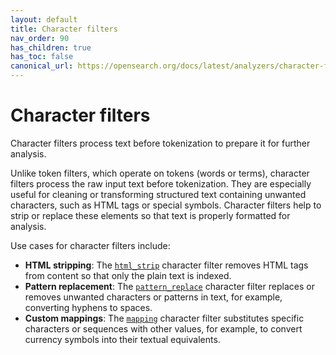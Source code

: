 ```yaml
---
layout: default
title: Character filters
nav_order: 90
has_children: true
has_toc: false
canonical_url: https://opensearch.org/docs/latest/analyzers/character-filters/index/
---
```


# Character filters

Character filters process text before tokenization to prepare it for further analysis.

Unlike token filters, which operate on tokens (words or terms), character filters process the raw input text before tokenization. They are especially useful for cleaning or transforming structured text containing unwanted characters, such as HTML tags or special symbols. Character filters help to strip or replace these elements so that text is properly formatted for analysis.

Use cases for character filters include:

- **HTML stripping**: The [`html_strip`]({{site.url}}{{site.baseurl}}/analyzers/character-filters/html-character-filter/) character filter removes HTML tags from content so that only the plain text is indexed.
- **Pattern replacement**: The [`pattern_replace`]({{site.url}}{{site.baseurl}}/analyzers/character-filters/pattern-replace-character-filter/) character filter replaces or removes unwanted characters or patterns in text, for example, converting hyphens to spaces.
- **Custom mappings**: The [`mapping`]({{site.url}}{{site.baseurl}}/analyzers/character-filters/mapping-character-filter/) character filter substitutes specific characters or sequences with other values, for example, to convert currency symbols into their textual equivalents.
